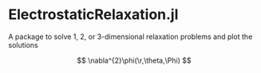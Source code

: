 # ElectrostaticRelaxation.jl
A package to solve 1, 2, or 3-dimensional relaxation problems and plot the solutions 


  $$ \nabla^{2}\phi(\r,\theta,\Phi) $$
